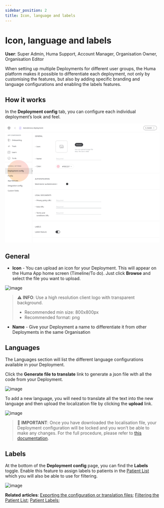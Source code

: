 ```yaml
---
sidebar_position: 2
title: Icon, language and labels 
---
```

# Icon, language and labels
**User**: Super Admin, Huma Support, Account Manager, Organisation Owner, Organisation Editor

When setting up multiple Deployments for different user groups, the Huma platform makes it possible to differentiate each deployment, not only by customising the features, but also by adding specific branding and language configurations and enabling the labels features.
## How it works​
In the **Deployment config** tab, you can configure each individual deployment’s look and feel.

![image](./assets/IconLanguage01.png)

## General
- **Icon** - You can upload an icon for your Deployment. This will appear on the Huma App home screen (Timeline/To do). Just click **Browse** and select the file you want to upload.

![image](./assets/IconLanguage02.png)

> ⚠️ **INFO**: Use a high resolution client logo with transparent background.
> - Recommended min size: 800x800px
> - Recommended format: png


- **Name** - Give your Deployment a name to differentiate it from other Deployments in the same Organisation
## Languages
The Languages section will list the different language configurations available in your Deployment. 

Click the **Generate file to translate** link to generate a json file with all the code from your Deployment. 

![image](./assets/IconLanguage03.png)

To add a new language, you will need to translate all the text into the new language and then upload the localization file by clicking the **upload** link.

![image](./assets/IconLanguage04.png)

> 🛑 **IMPORTANT**: Once you have downloaded the localisation file, your Deployment configuration will be locked and you won’t be able to make any changes. For the full procedure, please refer to [this documentation](https://humatherapeutics.atlassian.net/wiki/spaces/DO/pages/3298689083/How-To+Log+a+Translation+Request).

## Labels
At the bottom of the **Deployment config** page, you can find the **Labels** toggle. Enable this feature to assign labels to patients in the [Patient List](../../../clinician-portal/managing-patients/patient-list.md) which you will also be able to use for filtering.

![image](./assets/IconLanguage05.png)

**Related articles**: [Exporting the configuration or translation files](../tools-and-navigation/exporting-config-or-localization-files.md); [Filtering the Patient List](./clinician-portal/managing-patients/patient-list.md); [Patient Labels](./clinician-portal/managing-patients/patient-labels.md);
